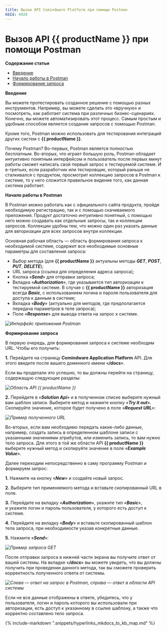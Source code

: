 ```yaml
---
title: Вызов API Comindware Platform при помощи Postman
kbId: 4928
---
```


# Вызов API {{ productName }} при помощи Postman

**Содержание статьи**

- [Введение](#postman1)
- [Начало работы в Postman](#postman2)
- [Формирование запроса](#postman3)

**Введение**

Вы можете протестировать созданное решение с помощью разных инструментов. Например, вы можете сделать это «вручную» и посмотреть, как работает система при различных бизнес-сценариях. Конечно, вы можете автоматизировать этот процесс. Самым простым и удобным способом является создание запросов с помощью Postman.

Кроме того, Postman можно использовать для тестирования интеграций других систем с **{{ productName }}**.

Почему Postman? Во-первых, Postman является полностью бесплатным. Во-вторых, что играет большую роль, Postman обладает интуитивно понятным интерфейсом и пользователь после первых минут работы сможет написать свой первый запрос к тестируемой системе. И в-третьих, если разработчик или тестировщик, который раньше не сталкивался с продуктом, просмотрит коллекцию запросов в Postman к системе, то у него сложится правильное видение того, как данная система работает.

**Начало работы в Postman**

В Postman можно работать как с официального сайта продукта, пройдя необходимую регистрацию, так и с помощью скачиваемого приложения. Продукт достаточно интуитивно понятный, с помощью него можно создавать как отдельные запросы, так и коллекции запросов. Коллекции удобны тем, что можно один раз указать данные для авторизации для всех запросов внутри коллекции.

Основная рабочая область — область формирования запроса к необходимой системе, содержит все необходимые основные параметры для составления запроса:

- Выбор метода (для **{{ productName }}** актуальны методы ***GET***, ***POST***, ***PUT***, ***DELETE***);
- URL запроса (ссылка для определения адреса запроса);
- Кнопка «***Send***» для отправки запроса;
- Вкладка «***Authorization***», где указывается тип авторизации к тестируемой системе. В случае с **{{ productName }}** авторизация всегда ***Basic***, с использованием логина и пароля пользователя для доступа к данным в системе;
- Вкладка «***Body***» (актуально для методов, где предполагается передача параметров в теле запроса);
- Поле «***Response***» для вывода ответа на запрос к системе.

_![Интерфейс приложения Postman](https://kb.comindware.ru/assets/2021-11-29_14h28_10.png)_

**Формирование запроса**

В первую очередь, для формирования запроса к системе необходим URL. Чтобы его получить:

**1.** Перейдите на страницу **Comindware Application Platform** API. Для этого введите после вашего доменного имени «***/docs***».

Если вы проделали это успешно, то вы должны перейти на страницу, содержащую следующие разделы:

_![Область API {{ productName }}](https://kb.comindware.ru/assets/123.png)_

**2.** Перейдите в «***Solution Api***» и в полученном списке выберите нужный вам шаблон записи. Выберите метод и нажмите кнопку «***Try it out***». Скопируйте значение, которое будет получено в поле «***Request URL***»:

_![Пример полученного URL](https://kb.comindware.ru/assets/1234.png)_

Во-вторых, если вам необходимо передать какие-либо данные, например, создать запись в определенном шаблоне записи с указанными значениями атрибутов, или изменить запись, то вам нужно тело запроса. Для этого в той же области API **{{ productName }}** выберите нужный метод и скопируйте значение в поле «***Example Value***».

Далее переходим непосредственно в саму программу Postman и формируем запрос:

**1.** Нажмите на кнопку «***New***» и создайте новый запрос.

**2.** Выберите тип применяемого метода и вставьте скопированный URL в поле.

**3.** Перейдите на вкладку «***Authorization***», укажите тип «***Basic***», и укажите логин и пароль пользователя, у которого есть доступ к системе.

**4.** Перейдите на вкладку «***Body***» и вставьте скопированный шаблон тела запроса, при необходимости указав конкретные данные.

**5.** Нажмите «***Send***»:

_![Пример запроса GET](https://kb.comindware.ru/assets/2021-11-29_14h45_49.png)_

После отправки запроса в нижней части экрана вы получите ответ от вашей системы. На вкладке «***/docs***» вы можете увидеть, что вы должны получить при проведении данного метода, так вы сможете проверить корректность полученного ответа от системы.

_![Слева — ответ на запрос в Postman, справа — ответ в области API системы](https://kb.comindware.ru/assets/postman2.jpeg)_

Если не все данные отображены в ответе, убедитесь, что у пользователя, логин и пароль которого вы использовали при авторизации, есть доступ к указанному в ссылке шаблону, а также что корректно составлено тело запроса.

{% include-markdown ".snippets/hyperlinks_mkdocs_to_kb_map.md" %}
